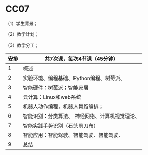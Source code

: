 # CC07



（1）学生背景；

（2）教学计划；

（3）教学分工；






| 安排 | 共7次课，每次4节课（45分钟）                    |
| ---- | ----------------------------------------------- |
| 1    | 概述                                            |
| 2    | 实验环境、编程基础、Python编程、树莓派、        |
| 3    | 智能硬件：树莓派；智能家居                      |
| 4    | 云计算：Linux和web系统                          |
| 5    | 机器人动作编程，机器人舞蹈编排；                |
| 6    | 智能识别：分类算法、 神经网络、计算机视觉理论、 |
| 7    | 智能实践手势识别（石头剪刀布）                  |
| 8    | 智能应用：智能驾驶、智能驾驶、智能驾驶、        |
| 9    | 总结                                            |


